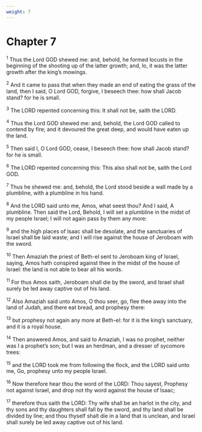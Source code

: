 ```yaml
---
weight: 7
---
```


# Chapter 7

<sup>1</sup> Thus the Lord GOD shewed me: and, behold, he formed locusts in the beginning of the shooting up of the latter growth; and, lo, it was the latter growth after the king’s mowings. 

<sup>2</sup> And it came to pass that when they made an end of eating the grass of the land, then I said, O Lord GOD, forgive, I beseech thee: how shall Jacob stand? for he is small. 

<sup>3</sup> The LORD repented concerning this: It shall not be, saith the LORD. 

<sup>4</sup> Thus the Lord GOD shewed me: and, behold, the Lord GOD called to contend by fire; and it devoured the great deep, and would have eaten up the land. 

<sup>5</sup> Then said I, O Lord GOD, cease, I beseech thee: how shall Jacob stand? for he is small. 

<sup>6</sup> The LORD repented concerning this: This also shall not be, saith the Lord GOD. 

<sup>7</sup> Thus he shewed me: and, behold, the Lord stood beside a wall made by a plumbline, with a plumbline in his hand. 

<sup>8</sup> And the LORD said unto me, Amos, what seest thou? And I said, A plumbline. Then said the Lord, Behold, I will set a plumbline in the midst of my people Israel; I will not again pass by them any more: 

<sup>9</sup> and the high places of Isaac shall be desolate, and the sanctuaries of Israel shall be laid waste; and I will rise against the house of Jeroboam with the sword. 

<sup>10</sup> Then Amaziah the priest of Beth-el sent to Jeroboam king of Israel, saying, Amos hath conspired against thee in the midst of the house of Israel: the land is not able to bear all his words. 

<sup>11</sup> For thus Amos saith, Jeroboam shall die by the sword, and Israel shall surely be led away captive out of his land. 

<sup>12</sup> Also Amaziah said unto Amos, O thou seer, go, flee thee away into the land of Judah, and there eat bread, and prophesy there: 

<sup>13</sup> but prophesy not again any more at Beth-el: for it is the king’s sanctuary, and it is a royal house. 

<sup>14</sup> Then answered Amos, and said to Amaziah, I was no prophet, neither was I a prophet’s son; but I was an herdman, and a dresser of sycomore trees: 

<sup>15</sup> and the LORD took me from following the flock, and the LORD said unto me, Go, prophesy unto my people Israel. 

<sup>16</sup> Now therefore hear thou the word of the LORD: Thou sayest, Prophesy not against Israel, and drop not thy word against the house of Isaac; 

<sup>17</sup> therefore thus saith the LORD: Thy wife shall be an harlot in the city, and thy sons and thy daughters shall fall by the sword, and thy land shall be divided by line; and thou thyself shalt die in a land that is unclean, and Israel shall surely be led away captive out of his land. 


